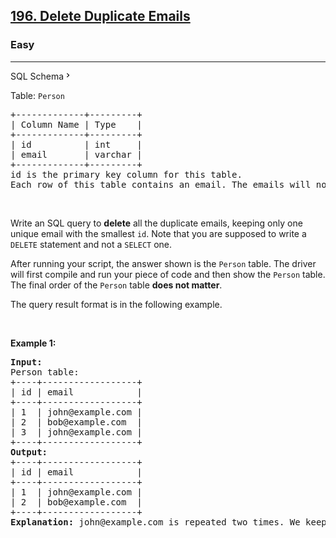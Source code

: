 <h2><a href="https://leetcode.com/problems/delete-duplicate-emails/">196. Delete Duplicate Emails</a></h2><h3>Easy</h3><hr><div class="sql-schema-wrapper__3VBi" bis_skin_checked="1"><a class="sql-schema-link__3cEg">SQL Schema<svg viewBox="0 0 24 24" width="1em" height="1em" class="icon__1Md2"><path fill-rule="evenodd" d="M10 6L8.59 7.41 13.17 12l-4.58 4.59L10 18l6-6z"></path></svg></a></div><div bis_skin_checked="1"><p>Table: <code>Person</code></p>

<pre>+-------------+---------+
| Column Name | Type    |
+-------------+---------+
| id          | int     |
| email       | varchar |
+-------------+---------+
id is the primary key column for this table.
Each row of this table contains an email. The emails will not contain uppercase letters.
</pre>

<p>&nbsp;</p>

<p>Write an SQL query to <strong>delete</strong> all the duplicate emails, keeping only one unique email with the smallest <code>id</code>. Note that you are supposed to write a <code>DELETE</code> statement and not a <code>SELECT</code> one.</p>

<p>After running your script, the answer shown is the <code>Person</code> table. The driver will first compile and run your piece of code and then show the <code>Person</code> table. The final order of the <code>Person</code> table <strong>does not matter</strong>.</p>

<p>The query result format is in the following example.</p>

<p>&nbsp;</p>
<p><strong class="example">Example 1:</strong></p>

<pre><strong>Input:</strong> 
Person table:
+----+------------------+
| id | email            |
+----+------------------+
| 1  | john@example.com |
| 2  | bob@example.com  |
| 3  | john@example.com |
+----+------------------+
<strong>Output:</strong> 
+----+------------------+
| id | email            |
+----+------------------+
| 1  | john@example.com |
| 2  | bob@example.com  |
+----+------------------+
<strong>Explanation:</strong> john@example.com is repeated two times. We keep the row with the smallest Id = 1.
</pre>
</div>
